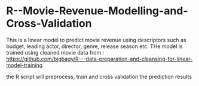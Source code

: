 # R--Movie-Revenue-Modelling-and-Cross-Validation
This is a linear model to predict movie revenue using descriptors such as budget, leading actor, director, genre, release season etc.
THe model is trained using cleaned movie data from :  
https://github.com/bigbagy/R---data-preparation-and-cleansing-for-linear-model-training

the R script will preprocess, train and cross validation the prediction results

